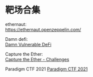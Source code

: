 # 靶场合集

ethernaut:  
https://ethernaut.openzeppelin.com/

Damn defi:  
[Damn Vulnerable DeFi](https://www.damnvulnerabledefi.xyz/)

Capture the Ether:  
[Capture the Ether - Challenges](https://capturetheether.com/challenges/)

Paradigm CTF 2021
[Paradigm CTF 2021](https://github.com/paradigmxyz/paradigm-ctf-2021)